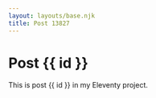 ```yaml
---
layout: layouts/base.njk
title: Post 13827
---
```


# Post {{ id }}

This is post {{ id }} in my Eleventy project.
